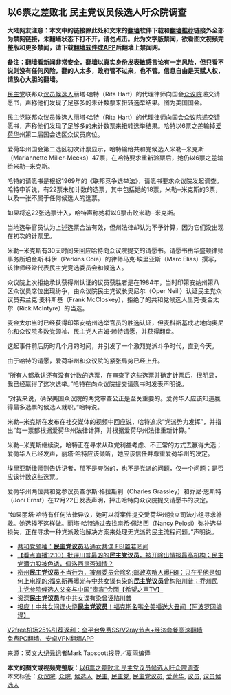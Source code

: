  <h2>以6票之差败北 民主党议员候选人吁众院调查</h2> <p class="notice"><b>大陆网友注意：本文中的链接除此处和文末的<a href="https://github.com/bannedbook/fanqiang" >翻墙</a>软件下载和<a href="https://github.com/killgcd/justmysocks/blob/master/README.md">翻墙推荐</a>链接外全部为禁网链接，未翻墙状态下打不开，请勿点击。此为文字版禁闻，欲看图文视频完整版和更多禁闻，请下载<a href="https://github.com/bannedbook/fanqiang">翻墙软件或APP</a>后翻墙上禁闻网。</p><p>备注：翻墙看新闻非常安全，翻墙以真实身份发表敏感言论有一定风险，但只看不说则没有任何风险，翻的人太多，政府管不过来，也不管。信息自由是天赋人权，请放心大胆的翻墙。</b></p>  <div class="entry"> <p id="conimg"><a href="https://www.bannedbook.org/bnews/tag/%e6%b0%91%e4%b8%bb%e5%85%9a/" class="st_tag internal_tag" rel="tag" title="标签 民主党 下的日志">民主党</a>联邦众<a href="https://www.bannedbook.org/bnews/tag/%e8%ae%ae%e5%91%98/" class="st_tag internal_tag" rel="tag" title="标签 议员 下的日志">议员</a><a href="https://www.bannedbook.org/bnews/tag/%E5%80%99%E9%80%89%E4%BA%BA/" class="st_tag internal_tag" rel="tag" title="标签 候选人 下的日志">候选人</a>丽塔‧哈特（Rita Hart）的代理律师向国会<a href="https://www.bannedbook.org/bnews/tag/%E4%BC%97%E8%AE%AE%E9%99%A2/" class="st_tag internal_tag" rel="tag" title="标签 众议院 下的日志">众议院</a>递交请愿书，声称他们发现了足够多的未计数票来扭转选举结果。图为美国国会。</p> <p><a href="https://www.bannedbook.org/bnews/tag/%e6%b0%91%e4%b8%bb/" class="st_tag internal_tag" rel="tag" title="标签 民主 下的日志">民主</a>党联邦众<a href="https://www.bannedbook.org/bnews/tag/%E8%AE%AE%E5%91%98%E5%80%99%E9%80%89%E4%BA%BA/" class="st_tag internal_tag" rel="tag" title="标签 议员候选人 下的日志">议员候选人</a>丽塔‧哈特（Rita Hart）的代理律师向国会众议院递交请愿书，声称他们发现了足够多的未计数票来扭转选举结果。哈特以6票之差输掉<a href="https://www.bannedbook.org/bnews/tag/%E7%88%B1%E8%8D%B7%E5%8D%8E/" class="st_tag internal_tag" rel="tag" title="标签 爱荷华 下的日志">爱荷华</a>州第二届国会选区众议员席位。</p> <p>爱荷华州国会第二选区初次计票显示，哈特输给共和党候选人米勒─米克斯（Mariannette Miller-Meeks）47票，在哈特要求重新验票后，她仍以6票之差输给米勒─米克斯。</p> <p>哈特的请愿书是根据1969年的《联邦竞争选举法》，请愿书要求众议院发起调查。哈特申诉说，有22票未加计数的选票，其中包括她的18票，米勒─米克斯的3票，以及一张不属于任何候选人的选票。</p>  <p>如果将这22张选票计入，哈特声称她将以9票击败米勒─米克斯。</p> <p>当地选举官员认为上述选票合法有效，但州法律却认为不予计算，因为它们没出现在初次的计票里。</p> <p>米勒─米克斯有30天时间来回应哈特向众议院提交的请愿书。请愿书由华盛顿律师事务所珀金斯‧科伊（Perkins Coie）的律师马克‧埃里亚斯（Marc Elias）撰写，该律师经常代表民主党竞选委员会和候选人。</p> <p>众议院上次拒绝承认获得州认证的议员获胜者是在1984年，当时印第安纳州第八区众议员席位出现纷争，由众议院民主党议长奥尼尔（Oper Neill）认证民主党众议员弗兰克‧麦科斯基（Frank McCloskey），拒绝了的共和党候选人里克‧麦金太尔（Rick McIntyre）的当选。</p>  <p>麦金太尔当时已经获得印第安纳州选举官员的胜选认证，但麦科斯基成功地向奥尼尔和众议院多数党领袖、民主党人吉姆‧赖特请愿，并获得翻盘。</p> <p>这起事件前后历时几个月的时间，并引发了一个激烈党派斗争时代，直到今天。</p> <p>由于哈特的请愿，爱荷华州和众议院的紧张局势已经上升。</p> <p>“所有人都承认还有没有计数的选票，在审查了这些选票并确定计票后，很明显，我已经赢得了这次选举。”哈特在向众议院提交请愿书时发表声明说。</p>  <p>“对我来说，确保美国众议院的两党审查公正是至关重要的。爱荷华人应该知道赢得最多选票的候选人就职。”哈特说。</p> <p>米勒─米克斯在发布在社交媒体的视频中回应说，哈特追求“党派势力发挥”，并指出“每一票都根据爱荷华州法律计算，并根据爱荷华州法律重新计算。”</p> <p>米勒─米克斯继续说，哈特正在寻求从政党利益考虑、不正常的方式去赢得大选；爱荷华人已经发声，丽塔‧哈特应该倾听，她应该信任并尊重爱荷华州的决定。</p> <p>埃里亚斯律师则告诉记者，那不是夸张的，也不是党派的问题，仅一个问题：是否应该计数这些选票。</p>  <p>爱荷华州两位共和党参议员查尔斯‧格拉斯利（Charles Grassley）和乔尼‧恩斯特（Joni Ernst）在12月22日发表声明，抨击哈特向众议院提交请愿书的决定。</p> <p>“如果丽塔‧哈特有任何法律异议，她可以将案件提交爱荷华州独立司法小组寻求补救。她选择不这样做。丽塔‧哈特通过去找南希‧佩洛西（Nancy Pelosi）弥补选举损失，正在寻求一种党派政治解决方案来处理无党派的民主流程问题。”声明说。</p> <ul class='op-related-articles' title='相关阅读'> <li><a href='https://www.bannedbook.org/bnews/comments/20201218/1450192.html' target='_blank'>共和党领袖：<b>民主党议员</b>私通女共谍 FBI置若罔闻</a></li> <li><a href='https://www.bannedbook.org/bnews/bannedvideo/20201211/1445562.html' target='_blank'>【看点直播12.10】批评川普最凶的<b>民主党议员</b>，被开除出情报最高机构；民主党潜力股被色诱，佩洛西是否知情？</a></li> <li><a href='https://www.bannedbook.org/bnews/cbnews/20201210/1445184.html' target='_blank'>密州<b>民主党议员</b>不当行为，被州委员会除名;邮政吹哨人曝FBI：只在乎他是如何上电视的;福克斯再曝光与中共女谍有染的<b>民主党议员</b>曾构陷川普；乔州民主党参院候选人父亲与中国“贵宾”会面【希望之声TV】</a></li> <li><a href='https://www.bannedbook.org/bnews/cbnews/20201210/1445172.html' target='_blank'>资深<b>民主党议员</b>与中共女谍有染曾诬陷川普</a></li> <li><a href='https://www.bannedbook.org/bnews/cnnews/20201209/1444693.html' target='_blank'>报应！中共女间谍火烧<b>民主党议员</b>！福克斯名嘴全美播送大丑闻【阿波罗网编译】</a></li> </ul> <p class="texttj"> <a href="https://github.com/bannedbook/fanqiang/wiki/V2ray%E6%9C%BA%E5%9C%BA" target="_blank">V2free机场25%引荐返利：全平台免费SS/V2ray节点+经济套餐高速翻墙</a><br/> <a href="https://github.com/bannedbook/fanqiang/wiki/%E7%A6%81%E9%97%BB%E7%BD%91%E5%AE%89%E5%8D%93%E7%BF%BB%E5%A2%99%E6%96%B0%E9%97%BBAPP" target="_blank">免费PC翻墙、安卓VPN翻墙APP</a></p><p> 来源：英文<span class='wp_keywordlink_affiliate'><a href="http://www.epochtimes.com/" title="大纪元" target="_blank">大纪元</a></span>记者Mark Tapscott报导／夏雨编译 </p><a name='sharetosocial'></a>       <div><b>本文的图文或视频完整版</b>：<a href='https://www.bannedbook.org/bnews/cnnews/20201224/1453964.html'>以6票之差败北 民主党议员候选人吁众院调查</a></div>  </div><!--END ENTRY--> <div class="postfooter"> <div>本文标签：<a href="https://www.bannedbook.org/bnews/tag/%E4%BC%97%E8%AE%AE%E9%99%A2/" rel="tag">众议院</a>, <a href="https://www.bannedbook.org/bnews/tag/%E4%BC%97%E9%99%A2/" rel="tag">众院</a>, <a href="https://www.bannedbook.org/bnews/tag/%E5%80%99%E9%80%89%E4%BA%BA/" rel="tag">候选人</a>, <a href="https://www.bannedbook.org/bnews/tag/%e6%b0%91%e4%b8%bb/" rel="tag">民主</a>, <a href="https://www.bannedbook.org/bnews/tag/%e6%b0%91%e4%b8%bb%e5%85%9a/" rel="tag">民主党</a>, <a href="https://www.bannedbook.org/bnews/tag/%E6%B0%91%E4%B8%BB%E5%85%9A%E8%AE%AE%E5%91%98/" rel="tag">民主党议员</a>, <a href="https://www.bannedbook.org/bnews/tag/%E7%88%B1%E8%8D%B7%E5%8D%8E/" rel="tag">爱荷华</a>, <a href="https://www.bannedbook.org/bnews/tag/%e8%ae%ae%e5%91%98/" rel="tag">议员</a>, <a href="https://www.bannedbook.org/bnews/tag/%E8%AE%AE%E5%91%98%E5%80%99%E9%80%89%E4%BA%BA/" rel="tag">议员候选人</a></div>  </div><!--END POSTFOOTER--> 